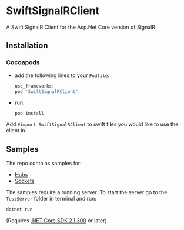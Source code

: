 # SwiftSignalRClient

A Swift SignalR Client for the Asp.Net Core version of SignalR

## Installation

### Cocoapods

- add the following lines to your `Podfile`:
  ```ruby
  use_frameworks!
  pod 'SwiftSignalRClient'
  ```
- run:
  ```
  pod install
  ```

Add `#import SwiftSignalRClient` to swift files you would like to use the client in.

## Samples

The repo contains samples for:

  - [Hubs](https://github.com/moozzyk/SignalR-Client-Swift/tree/master/HubSample)
  - [Sockets](https://github.com/moozzyk/SignalR-Client-Swift/tree/master/SocketsSample)

The samples require a running server. To start the server go to the `TestServer` folder in terminal and run: 

```C#
dotnet run
```

(Requires [.NET Core SDK 2.1.300](https://www.microsoft.com/net/download/dotnet-core/sdk-2.1.300) or later)
